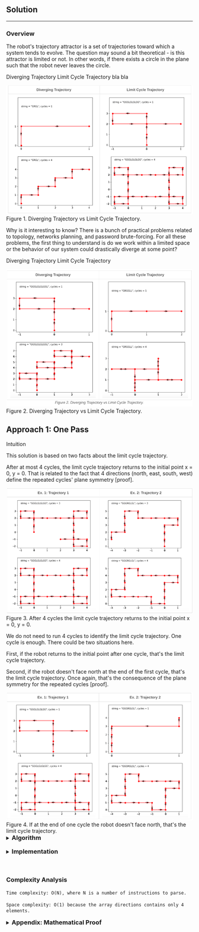 ## Solution
---
### Overview
The robot's trajectory attractor is a set of trajectories toward which a system tends to evolve. The question may sound a bit theoretical - is this attractor is limited or not. In other words, if there exists a circle in the plane such that the robot never leaves the circle.

Diverging Trajectory	Limit Cycle Trajectory
bla	bla

<img src="../../../public/images/boundedRobot1.png">

<caption> Figure 1. Diverging Trajectory vs Limit Cycle Trajectory. </caption>

Why is it interesting to know? There is a bunch of practical problems related to topology, networks planning, and password brute-forcing. For all these problems, the first thing to understand is do we work within a limited space or the behavior of our system could drastically diverge at some point?

Diverging Trajectory	Limit Cycle Trajectory

<img src="../../../public/images/boundedRobot2.png">

<caption> Figure 2. Diverging Trajectory vs Limit Cycle Trajectory. </caption>

## Approach 1: One Pass
Intuition

This solution is based on two facts about the limit cycle trajectory.

After at most 4 cycles, the limit cycle trajectory returns to the initial point x = 0, y = 0. That is related to the fact that 4 directions (north, east, south, west) define the repeated cycles' plane symmetry [proof].

<img src="../../../public/images/boundedRobot3.png">

<caption>Figure 3. After 4 cycles the limit cycle trajectory returns to the initial point x = 0, y = 0.</caption>

We do not need to run 4 cycles to identify the limit cycle trajectory. One cycle is enough. There could be two situations here.

First, if the robot returns to the initial point after one cycle, that's the limit cycle trajectory.

Second, if the robot doesn't face north at the end of the first cycle, that's the limit cycle trajectory. Once again, that's the consequence of the plane symmetry for the repeated cycles [proof].

<img src="../../../public/images/boundedRobot4.png">

<caption>Figure 4. If at the end of one cycle the robot doesn't face north, that's the limit cycle trajectory.</caption>

<details> 
<summary><h3 style="display:inline;">Algorithm</h3></summary>

Let's use numbers from 0 to 3 to mark the directions: north = 0, east = 1, south = 2, west = 3. In the array directions we could store corresponding coordinates changes, i.e. directions[0] is to go north, directions[1] is to go east, directions[2] is to go south, and directions[3] is to go west.

The initial robot position is in the center x = y = 0, facing north idx = 0.

Now everything is ready to iterate over the instructions.

If the current instruction is R, i.e. to turn on the right, the next direction is idx = (idx + 1) % 4. Modulo here is needed to deal with the situation - facing west, idx = 3, turn to the right to face north, idx = 0.

If the current instruction is L, i.e. to turn on the left, the next direction could written in a symmetric way idx = (idx - 1) % 4. That means we have to deal with negative indices. A more simple way is to notice that 1 turn to the left = 3 turns to the right: idx = (idx + 3) % 4.

If the current instruction is to move, we simply update the coordinates: x += directions[idx][0], y += directions[idx][1].

After one cycle we have everything to decide. It's a limit cycle trajectory if the robot is back to the center: x = y = 0 or if the robot doesn't face north: idx != 0.
</details>
<br />
<details>
  <summary><h3 style="display:inline;">Implementation</h3></summary>
  <pre>
  <code language="java"> 
  class Solution {
    public boolean isRobotBounded(String instructions) {
      // north = 0, east = 1, south = 2, west = 3
      int[][] directions = new int[][]{{0, 1}, {1, 0}, {0, -1}, {-1, 0}};
      // Initial position is in the center
      int x = 0, y = 0;
      // facing north
      int idx = 0;
      
      for (char i : instructions.toCharArray()) {
          if (i == 'L')
              idx = (idx + 3) % 4;
          else if (i == 'R')
              idx = (idx + 1) % 4;
          else {
              x += directions[idx][0];
              y += directions[idx][1];   
          }    
      }
      
      // after one cycle:
      // robot returns into initial position
      // or robot doesn't face north
      return (x == 0 && y == 0) || (idx != 0);
    }
  }
  </code>
  </pre>
</details>

<br />
<br />

### Complexity Analysis
```
Time complexity: O(N), where N is a number of instructions to parse.

Space complexity: O(1) because the array directions contains only 4 elements.
```

<details>
<summary>
<h3 style="display:inline;"> Appendix: Mathematical Proof </h3>
</summary>
Let's provide a strict mathematical proof.

If the robot doesn't face north at the end of the first cycle, then that's the limit cycle trajectory.

First, let's check which direction the robot faces after 4 cycles.

Let's use numbers from 0 to 3 to mark the directions: north = 0, east = 1, south = 2, west = 3. After one cycle the robot is facing direction k != 0.

After 4 cycles, the robot faces direction (k * 4) % 4 = 0, i.e. after 4 cycles, the robot is always facing north.

Second, let's find the robot coordinates after 4 cycles.

The robot initial coordinates are x = y = 0. After one cycle, the new coordinates are x_1 = x+Δx, y_1 = y+Δy, where both Δx and Δy could be positive or negative.

Let's consider four situations.

After one cycle, the robot faces north.
Then here is what we have after 4 cycles:

x_4 = x + Δx + Δx − Δx + Δx = x + 4Δx

y_4 =  y +Δy + Δy + Δy + Δy = y + 4Δy

After one cycle, the robot faces east.
Then here is what we have after 4 cycles:

x_4 = x + Δx + Δy − Δx −Δy = x

y_4 = y + Δy − Δx − Δy +Δx = y

After one cycle, the robot faces south.
Then here is what we have after 4 cycles:

x_4 = x + Δx − Δx + Δ x−Δx = x

y_4 = y + Δy − Δy + Δ y−Δy = y

After one cycle, the robot faces west.
Then here is what we have after 4 cycles:

x_4 = x + Δx − Δy − Δx + Δy = x 

y_4 = y + Δy + Δx − Δy − Δx = y 

Hence, if the robot doesn't face north at the end of the first cycle, then after 4 cycles, the robot is back to the initial coordinates and faces north.

The following statement is a straight consequence.

After at most 4 cycles, the limit cycle trajectory returns to the initial point.

</details>